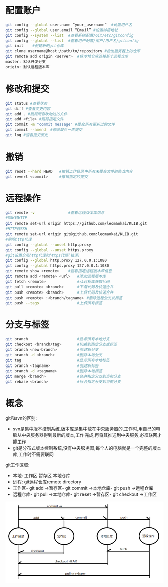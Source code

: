 # 配置账户
```bash
git config --global user.name “your_username”  #设置用户名
git config --global user.email “Email” #设置邮箱地址
git config --system --list	#查看系统配置/Git/etc/gitconfig
git config --global --list	#查看用户配置/用户/用户名/gitconfig
git init	#创建新的git仓库
git clone username@host:/path/to/repository	#检出服务器上的仓库
git remote add origin <server>	#将本地仓库连接某个远程仓库
master: 默认开发分支
origin: 默认远程版本库
```

# 修改和提交

```bash
git status #查看状态
git diff #查看变更内容
git add . #跟踪所有改动过的文件
git add <file> #跟踪指定文件
git commit -m "commit message" #提交所有更新过的文件
git commit --amend	#修改最后一次提交
git log	#查看提交历史
```

# 撤销

```bash
git reset --hard HEAD	#撤销工作目录中所有未提交文件的修改内容
git revert <commit>		#撤销指定的提交
```

# 远程操作

```bash
git remote -v 				#查看远程版本库信息
#SSH转HTTP
git remote set-url origin https://github.com/leomaokai/KLIB.git
#HTTP转SSH
git remote set-url origin git@github.com:leomaokai/KLIB.git
#删除http代理
git config --global --unset http.proxy
git config --global --unset https.proxy
#git设置全局http代理和https代理(错误)
git config --global http.proxy 127.0.0.1:1080
git config --global https.proxy 127.0.0.1:1080
git remote show <remote>	#查看指定远程版本库信息
git remote add <remote> <url> 	#添加远程版本库
git fetch <remote> 				#从远程库获取代码
git pull <remote> <branch>		#下载代码及快速合并
git push <remote> <branch>		#上传代码及快速合并
git push <remote> :<branch/tagname>	#删除远程分支或标签
git push --tags					#上传所有标签
```

# 分支与标签

```bash
git branch						#显示所有本地分支
git checkout <branch/tag>		#切换到指定分支或标签
git branch <new-branch> 		#创建新分支
git branch -d <branch>			#删除本地分支
git tag							#显示所有本地标签
git branch <tagname>	 		#创建新标签
git branch -d <tagname>			#删除本地标签
git merge <branch>				#合并指定分支到当前分支
git rebase <branch> 			#衍合指定分支到当前分支
```

# 概念

git和svn的区别:

* svn是集中版本控制系统,版本库是集中放在中央服务器的,工作时,用自己的电脑从中央服务器得到最新的版本,工作完成,再将其推送到中央服务,必须联网才能工作
* git是分布式版本控制系统,没有中央服务器,每个人的电脑就是一个完整的版本库,工作时不需要联网

git工作区域:

* 本地:	工作区    暂存区	本地仓库
* 远程:    git远程仓库remote directory
* 工作区- git add ->暂存区- git commit ->本地仓库- git push ->远程仓库
* 远程仓库- git pull ->本地仓库- git reset ->暂存区- git checkout ->工作区

![](img\git01.png)